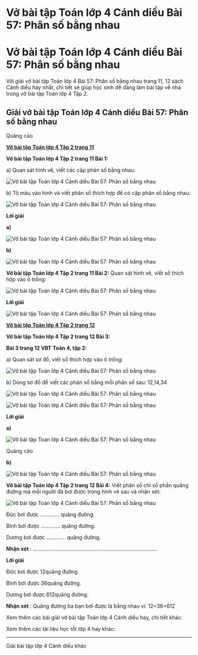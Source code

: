 # Vở bài tập Toán lớp 4 Cánh diều Bài 57: Phân số bằng nhau

# Vở bài tập Toán lớp 4 Cánh diều Bài 57: Phân số bằng nhau

Với giải vở bài tập Toán lớp 4 Bài 57: Phân số bằng nhau trang 11, 12 sách Cánh diều hay nhất, chi tiết sẽ giúp học sinh dễ dàng làm bài tập về nhà trong vở bài tập Toán lớp 4 Tập 2.

## Giải vở bài tập Toán lớp 4 Cánh diều Bài 57: Phân số bằng nhau

Quảng cáo

[**Vở bài tập Toán lớp 4 Tập 2 trang 11**](https://vietjack.com/vbt-toan-4-cd/vbt-toan-lop-4-tap-2-trang-11-canh-dieu.jsp)

**Vở bài tập Toán lớp 4 Tập 2 trang 11 Bài 1:**

a) Quan sát hình vẽ, viết các cặp phân số bằng nhau:

![Vở bài tập Toán lớp 4 Cánh diều Bài 57: Phân số bằng nhau](https://vietjack.com/vbt-toan-4-cd/images/bai-57-phan-so-bang-nhau-203030.PNG)

b) Tô màu vào hình và viết phân số thích hợp để có cặp phân số bằng nhau:

![Vở bài tập Toán lớp 4 Cánh diều Bài 57: Phân số bằng nhau](https://vietjack.com/vbt-toan-4-cd/images/bai-57-phan-so-bang-nhau-203031.PNG)

**Lời giải**

**a)**

![Vở bài tập Toán lớp 4 Cánh diều Bài 57: Phân số bằng nhau](https://vietjack.com/vbt-toan-4-cd/images/bai-57-phan-so-bang-nhau-203033.PNG)

**b)**

![Vở bài tập Toán lớp 4 Cánh diều Bài 57: Phân số bằng nhau](https://vietjack.com/vbt-toan-4-cd/images/bai-57-phan-so-bang-nhau-203036.PNG)

**Vở bài tập Toán lớp 4 Tập 2 trang 11 Bài 2:** Quan sát hình vẽ, viết số thích hợp vào ô trống:

![Vở bài tập Toán lớp 4 Cánh diều Bài 57: Phân số bằng nhau](https://vietjack.com/vbt-toan-4-cd/images/bai-57-phan-so-bang-nhau-203038.PNG)

**Lời giải**

![Vở bài tập Toán lớp 4 Cánh diều Bài 57: Phân số bằng nhau](https://vietjack.com/vbt-toan-4-cd/images/bai-57-phan-so-bang-nhau-203041.PNG)

[**Vở bài tập Toán lớp 4 Tập 2 trang 12**](https://vietjack.com/vbt-toan-4-cd/vbt-toan-lop-4-tap-2-trang-12-canh-dieu.jsp)

**Vở bài tập Toán lớp 4 Tập 2 trang 12 Bài 3:**

**Bài 3 trang 12 VBT Toán 4, tập 2:**

a) Quan sát sơ đồ, viết số thích hợp vào ô trống: 

![Vở bài tập Toán lớp 4 Cánh diều Bài 57: Phân số bằng nhau](https://vietjack.com/vbt-toan-4-cd/images/bai-57-phan-so-bang-nhau-203045.PNG)

b) Dùng sơ đồ để viết các phân số bằng mỗi phân số sau: 12,14,34

![Vở bài tập Toán lớp 4 Cánh diều Bài 57: Phân số bằng nhau](https://vietjack.com/vbt-toan-4-cd/images/bai-57-phan-so-bang-nhau-203048.PNG)

![Vở bài tập Toán lớp 4 Cánh diều Bài 57: Phân số bằng nhau](https://vietjack.com/vbt-toan-4-cd/images/bai-57-phan-so-bang-nhau-203052.PNG)

**Lời giải**

**a)**

![Vở bài tập Toán lớp 4 Cánh diều Bài 57: Phân số bằng nhau](https://vietjack.com/vbt-toan-4-cd/images/bai-57-phan-so-bang-nhau-203053.PNG)

Quảng cáo

**b)**

![Vở bài tập Toán lớp 4 Cánh diều Bài 57: Phân số bằng nhau](https://vietjack.com/vbt-toan-4-cd/images/bai-57-phan-so-bang-nhau-203054.PNG)

**Vở bài tập Toán lớp 4 Tập 2 trang 12 Bài 4:** Viết phân số chỉ số phần quãng đường mà mỗi người đã bơi được trong hình vẽ sau và nhận xét:

![Vở bài tập Toán lớp 4 Cánh diều Bài 57: Phân số bằng nhau](https://vietjack.com/vbt-toan-4-cd/images/bai-57-phan-so-bang-nhau-203055.PNG)

Đức bơi được …………. quãng đường.

Bình bơi được …………. quãng đường.

Dương bơi được …………. quãng đường.

**Nhận xét** : …………………………………………………………………………

**Lời giải**

Đức bơi được 12quãng đường.

Bình bơi được 36quãng đường.

Dương bơi được 612quãng đường.

**Nhận xét** : Quãng đường ba bạn bơi được là bằng nhau vì: 12=36=612

Xem thêm các bài giải vở bài tập Toán lớp 4 Cánh diều hay, chi tiết khác:

Xem thêm các tài liệu học tốt lớp 4 hay khác:

* * *

Giải bài tập lớp 4 Cánh diều khác
